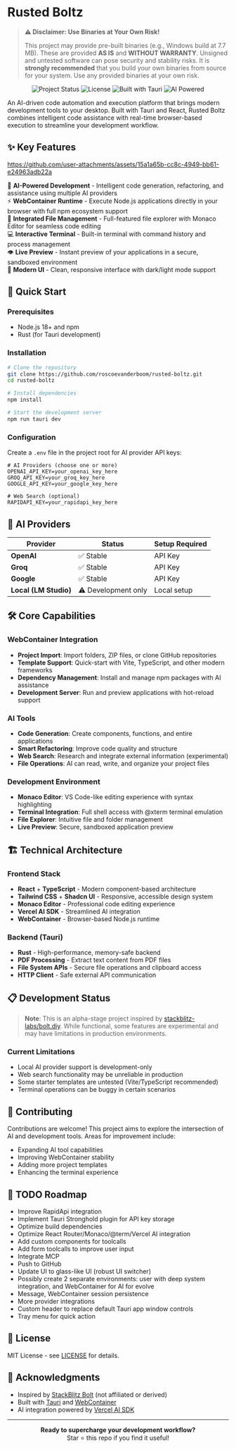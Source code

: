 # Rusted Boltz

> **⚠️ Disclaimer: Use Binaries at Your Own Risk!**
>
> This project may provide pre-built binaries (e.g., Windows build at 7.7 MB). These are provided **AS IS** and **WITHOUT WARRANTY**. Unsigned and untested software can pose security and stability risks. It is **strongly recommended** that you build your own binaries from source for your system. Use any provided binaries at your own risk.

<p align="center">
  <img src="https://img.shields.io/badge/Status-Alpha-orange" alt="Project Status">
  <img src="https://img.shields.io/badge/License-MIT-blue" alt="License">
  <img src="https://img.shields.io/badge/Built%20with-Tauri-24C8DB" alt="Built with Tauri">
  <img src="https://img.shields.io/badge/AI%20Powered-Yes-green" alt="AI Powered">
</p>

An AI-driven code automation and execution platform that brings modern development tools to your desktop. Built with Tauri and React, Rusted Boltz combines intelligent code assistance with real-time browser-based execution to streamline your development workflow.

## ✨ Key Features


https://github.com/user-attachments/assets/15a1a65b-cc8c-4949-bb61-e24963adb22a


🤖 **AI-Powered Development** - Intelligent code generation, refactoring, and assistance using multiple AI providers  
⚡ **WebContainer Runtime** - Execute Node.js applications directly in your browser with full npm ecosystem support  
📁 **Integrated File Management** - Full-featured file explorer with Monaco Editor for seamless code editing  
💻 **Interactive Terminal** - Built-in terminal with command history and process management  
👁️ **Live Preview** - Instant preview of your applications in a secure, sandboxed environment  
🎨 **Modern UI** - Clean, responsive interface with dark/light mode support  

## 🚀 Quick Start

### Prerequisites
- Node.js 18+ and npm
- Rust (for Tauri development)

### Installation

```bash
# Clone the repository
git clone https://github.com/roscoevanderboom/rusted-boltz.git
cd rusted-boltz

# Install dependencies
npm install

# Start the development server
npm run tauri dev
```

### Configuration

Create a `.env` file in the project root for AI provider API keys:

```env
# AI Providers (choose one or more)
OPENAI_API_KEY=your_openai_key_here
GROQ_API_KEY=your_groq_key_here
GOOGLE_API_KEY=your_google_key_here

# Web Search (optional)
RAPIDAPI_KEY=your_rapidapi_key_here
```

## 🔧 AI Providers

| Provider | Status | Setup Required |
|----------|--------|----------------|
| **OpenAI** | ✅ Stable | API Key |
| **Groq** | ✅ Stable | API Key |
| **Google** | ✅ Stable | API Key |
| **Local (LM Studio)** | ⚠️ Development only | Local setup |

## 🛠️ Core Capabilities

### WebContainer Integration
- **Project Import**: Import folders, ZIP files, or clone GitHub repositories
- **Template Support**: Quick-start with Vite, TypeScript, and other modern frameworks
- **Dependency Management**: Install and manage npm packages with AI assistance
- **Development Server**: Run and preview applications with hot-reload support

### AI Tools
- **Code Generation**: Create components, functions, and entire applications
- **Smart Refactoring**: Improve code quality and structure
- **Web Search**: Research and integrate external information (experimental)
- **File Operations**: AI can read, write, and organize your project files

### Development Environment
- **Monaco Editor**: VS Code-like editing experience with syntax highlighting
- **Terminal Integration**: Full shell access with @xterm terminal emulation
- **File Explorer**: Intuitive file and folder management
- **Live Preview**: Secure, sandboxed application preview

## 🏗️ Technical Architecture

### Frontend Stack
- **React** + **TypeScript** - Modern component-based architecture
- **Tailwind CSS** + **Shadcn UI** - Responsive, accessible design system
- **Monaco Editor** - Professional code editing experience
- **Vercel AI SDK** - Streamlined AI integration
- **WebContainer** - Browser-based Node.js runtime

### Backend (Tauri)
- **Rust** - High-performance, memory-safe backend
- **PDF Processing** - Extract text content from PDF files
- **File System APIs** - Secure file operations and clipboard access
- **HTTP Client** - Safe external API communication

## 📋 Development Status

> **Note**: This is an alpha-stage project inspired by [stackblitz-labs/bolt.diy](https://github.com/stackblitz-labs/bolt.diy). While functional, some features are experimental and may have limitations in production environments.

### Current Limitations
- Local AI provider support is development-only
- Web search functionality may be unreliable in production
- Some starter templates are untested (Vite/TypeScript recommended)
- Terminal operations can be buggy in certain scenarios

## 🤝 Contributing

Contributions are welcome! This project aims to explore the intersection of AI and development tools. Areas for improvement include:

- Expanding AI tool capabilities
- Improving WebContainer stability
- Adding more project templates
- Enhancing the terminal experience

## 📝 TODO Roadmap

- Improve RapidApi integration
- Implement Tauri Stronghold plugin for API key storage
- Optimize build dependencies
- Optimize React Router/Monaco/@term/Vercel AI integration
- Add custom components for toolcalls
- Add form toolcalls to improve user input
- Integrate MCP
- Push to GitHub
- Update UI to glass-like UI (robust UI switcher)
- Possibly create 2 separate environments: user with deep system integration, and WebContainer for AI for evolve
- Message, WebContainer session persistence
- More provider integrations
- Custom header to replace default Tauri app window controls
- Tray menu for quick action

## 📄 License

MIT License - see [LICENSE](LICENSE) for details.

## 🙏 Acknowledgments

- Inspired by [StackBlitz Bolt](https://github.com/stackblitz-labs/bolt.diy) (not affiliated or derived)
- Built with [Tauri](https://tauri.app/) and [WebContainer](https://webcontainers.io/)
- AI integration powered by [Vercel AI SDK](https://sdk.vercel.ai/)

---

<p align="center">
  <strong>Ready to supercharge your development workflow?</strong><br>
  Star ⭐ this repo if you find it useful!
</p>
